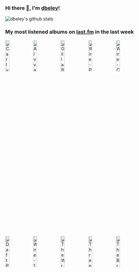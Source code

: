 ### Hi there 👋, I'm [dbeley](https://dbeley.ovh/en)!

![dbeley's github stats](https://github-readme-stats.vercel.app/api?username=dbeley)

### My most listened albums on [last.fm](https://www.last.fm/user/d_beley) in the last week

[<img src='https://lastfm.freetls.fastly.net/i/u/300x300/c6cced0c3a979cb42a830503c91352c6.jpg' width='16%' height='16%' alt='Carly Rae Jepsen - The Loneliest Time'>](https://www.last.fm/music/carly%2brae%2bjepsen/the%2bloneliest%2btime)&nbsp;
[<img src='https://lastfm.freetls.fastly.net/i/u/300x300/e41b308ca8a94f72e26a79320a3bf313.jpg' width='16%' height='16%' alt='Alvvays - Blue Rev'>](https://www.last.fm/music/alvvays/blue%2brev)&nbsp;
[<img src='https://lastfm.freetls.fastly.net/i/u/300x300/6d10df130130101bb903958a3ee4c834.jpg' width='16%' height='16%' alt='Gilla Band - Most Normal'>](https://www.last.fm/music/gilla%2bband/most%2bnormal)&nbsp;
[<img src='https://lastfm.freetls.fastly.net/i/u/300x300/740b1a416efe0cce9d9fd899db23fd85.png' width='16%' height='16%' alt='Wire - Pink Flag'>](https://www.last.fm/music/wire/pink%2bflag)&nbsp;
[<img src='https://lastfm.freetls.fastly.net/i/u/300x300/cc93b6f2904a488fbda811f198b50205.png' width='16%' height='16%' alt='Wire - Chairs Missing'>](https://www.last.fm/music/wire/chairs%2bmissing)&nbsp;
<br>
[<img src='https://lastfm.freetls.fastly.net/i/u/300x300/54010ae7c4fa4c96a1e1872a051d9ecc.png' width='16%' height='16%' alt='Daft Punk - Discovery'>](https://www.last.fm/music/daft%2bpunk/discovery)&nbsp;
[<img src='https://lastfm.freetls.fastly.net/i/u/300x300/4e86a2fe9bee4506c55b6bcbb8a3c9f9.png' width='16%' height='16%' alt='Wire - 154'>](https://www.last.fm/music/wire/154)&nbsp;
[<img src='https://lastfm.freetls.fastly.net/i/u/300x300/bc5ef00110c4aa6ac04e69165fb8d5cd.jpg' width='16%' height='16%' alt='The Wrens - The Meadowlands'>](https://www.last.fm/music/the%2bwrens/the%2bmeadowlands)&nbsp;
[<img src='https://lastfm.freetls.fastly.net/i/u/300x300/25bfcf04ea8aefb8ce4d13c71b763759.jpg' width='16%' height='16%' alt='Three Mile Pilot - Another Desert, Another Sea'>](https://www.last.fm/music/three%2bmile%2bpilot/another%2bdesert%252c%2banother%2bsea)&nbsp;
[<img src='https://lastfm.freetls.fastly.net/i/u/300x300/b2af4a9370f2438fc31af614a0c19c6a.jpg' width='16%' height='16%' alt='The Brave Little Abacus - Just Got Back From The Discomfort - Were Alright'>](https://www.last.fm/music/the%2bbrave%2blittle%2babacus/just%2bgot%2bback%2bfrom%2bthe%2bdiscomfort%2b-%2bwe%2527re%2balright)&nbsp;
<br>
